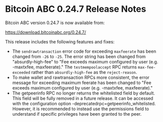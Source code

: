# Bitcoin ABC 0.24.7 Release Notes

Bitcoin ABC version 0.24.7 is now available from:

  <https://download.bitcoinabc.org/0.24.7/>

This release includes the following features and fixes:

- The `sendrawtransaction` error code for exceeding `maxfeerate` has been changed from
  `-26` to `-25`. The error string has been changed from "absurdly-high-fee" to
  "Fee exceeds maximum configured by user (e.g. -maxtxfee, maxfeerate)." The
  `testmempoolaccept` RPC returns `max-fee-exceeded` rather than `absurdly-high-fee`
  as the `reject-reason`.
- To make wallet and rawtransaction RPCs more consistent, the error message for
  exceeding maximum feerate has been changed to "Fee exceeds maximum configured by user
  (e.g. -maxtxfee, maxfeerate)."
- The getpeerinfo RPC no longer returns the whitelisted field by default. This field will
  be fully removed in a future release. It can be accessed with the configuration option
  -deprecatedrpc=getpeerinfo_whitelisted. However, it is recommended to instead use the
  permissions field to understand if specific privileges have been granted to the peer.
